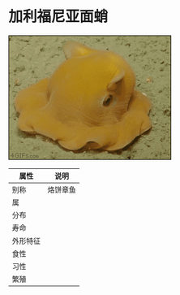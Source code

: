 # 加利福尼亚面蛸

![](01.gif)

|属性|说明|
| ---- | ---- |
| 别称| 烙饼章鱼|
| 属||
| 分布||
| 寿命||
| 外形特征||
| 食性||
| 习性||
| 繁殖||

